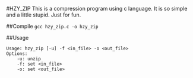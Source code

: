 #HZY_ZIP
This is a compression program using c language. It is so simple and a little stupid. Just for fun.

##Compile
`gcc hzy_zip.c -o hzy_zip`

##Usage
```
Usage: hzy_zip [-u] -f <in_file> -o <out_file>
Options:
	-u: unzip
	-f: set <in_file>
	-o: set <out_file>
```
